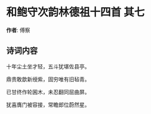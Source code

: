 # 和鲍守次韵林德祖十四首  其七

**作者**: 傅察

## 诗词内容

十年尘土坐才轻，五斗犹堪佐县亭。

鼎贵敢歆新绶紫，固穷唯有旧毡青。

已甘终作轮囷木，未忍翻同屈曲屏。

犹喜膺门被容接，常瞻郎位蔚然星。


